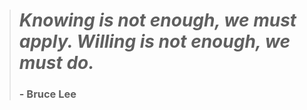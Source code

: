 > # **_Knowing is not enough, we must apply. Willing is not enough, we must do._**
> ### - Bruce Lee

<!---
vnith/vnith is a ✨ special ✨ repository because its `README.md` (this file) appears on your GitHub profile.
You can click the Preview link to take a look at your changes.
--->
